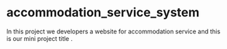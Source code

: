 # accommodation_service_system
In this project we developers a website for accommodation service and this is our mini project title .
